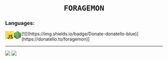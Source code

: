 <h1 align="center"><code>FORAGEMON</code></h1>

### Languages:
<img align="left" alt="JavaScript" width="26px" src="https://raw.githubusercontent.com/github/explore/80688e429a7d4ef2fca1e82350fe8e3517d3494d/topics/javascript/javascript.png" />
<img align="left" alt="Node.js" width="26px" src="https://raw.githubusercontent.com/github/explore/80688e429a7d4ef2fca1e82350fe8e3517d3494d/topics/nodejs/nodejs.png" />
[![](https://img.shields.io/badge/Donate-donatello-blue)](https://donatello.to/foragemon)]


---

![](https://github-readme-stats.vercel.app/api?username=foragemon)
![](https://github-readme-stats.vercel.app/api/top-langs/?username=foragemon)

